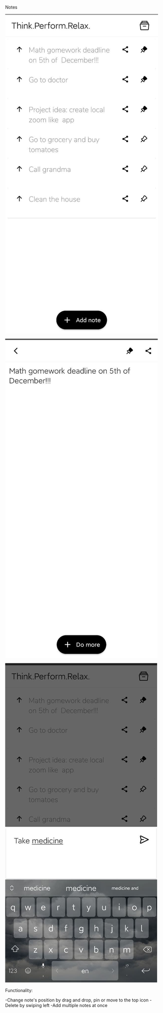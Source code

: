 Notes

![home_screen](images/HomeScreen.jpg)

![detail_screen](images/DetailScreen.jpg)

![add_screen](images/AddScreen.jpg)

Functionality:

-Change note's position by drag and drop, pin or move to the top icon
-Delete by swiping left
-Add multiple notes at once 
